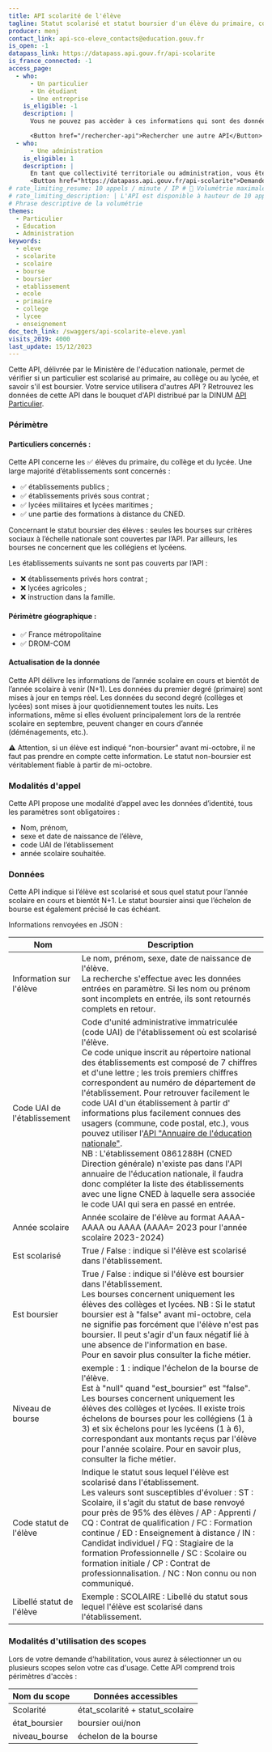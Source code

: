 ```yaml
---
title: API scolarité de l'élève
tagline: Statut scolarisé et statut boursier d'un élève du primaire, collège ou lycée. 
producer: menj
contact_link: api-sco-eleve_contacts@education.gouv.fr
is_open: -1
datapass_link: https://datapass.api.gouv.fr/api-scolarite
is_france_connected: -1
access_page:
  - who:
      - Un particulier
      - Un étudiant
      - Une entreprise
    is_eligible: -1
    description: |
      Vous ne pouvez pas accèder à ces informations qui sont des données protégées.

      <Button href="/rechercher-api">Rechercher une autre API</Button>
  - who:
      - Une administration
    is_eligible: 1
    description: |
      En tant que collectivité territoriale ou administration, vous êtes éligible à utiliser cette API selon votre cadre juridique. Vous pouvez déposer une demande d'habilitation :
      <Button href="https://datapass.api.gouv.fr/api-scolarite">Demander un accès</Button>
# rate_limiting_resume: 10 appels / minute / IP # 📍 Volumétrie maximale de votre API.
# rate_limiting_description: | L'API est disponible à hauteur de 10 appels par minute.
# Phrase descriptive de la volumétrie
themes:
  - Particulier
  - Education
  - Administration
keywords:
  - eleve
  - scolarite
  - scolaire
  - bourse
  - boursier
  - etablissement
  - ecole
  - primaire
  - college
  - lycee
  - enseignement
doc_tech_link: /swaggers/api-scolarite-eleve.yaml
visits_2019: 4000
last_update: 15/12/2023
---
```


Cette API, délivrée par le Ministère de l'éducation nationale, permet de vérifier si un particulier est scolarisé au primaire, au collège ou au lycée, et savoir s'il est boursier.
Votre service utilisera d'autres API ? Retrouvez les données de cette API dans le bouquet d'API distribué par la DINUM [API Particulier](les-api/api-particulier).

### Périmètre

#### Particuliers concernés :

Cette API concerne les ✅ élèves du primaire, du collège et du lycée.
Une large majorité d’établissements sont concernés :
- ✅ établissements publics ;
- ✅ établissements privés sous contrat ;
- ✅ lycées militaires et lycées maritimes ;
- ✅ une partie des formations à distance du CNED.

Concernant le statut boursier des élèves : seules les bourses sur critères sociaux à l’échelle nationale sont couvertes par l’API. Par ailleurs, les bourses ne concernent que les collégiens et lycéens.

Les établissements suivants ne sont pas couverts par l’API :
- ❌ établissements privés hors contrat ;
- ❌ lycées agricoles ;
- ❌ instruction dans la famille.

####  Périmètre géographique :
- ✅ France métropolitaine
- ✅ DROM-COM

#### Actualisation de la donnée 

Cette API délivre les informations de l’année scolaire en cours et bientôt de l’année scolaire à venir (N+1).
Les données du premier degré (primaire) sont mises à jour en temps réel. Les données du second degré (collèges et lycées) sont mises à jour quotidiennement toutes les nuits.
Les informations, même si elles évoluent principalement lors de la rentrée scolaire en septembre, peuvent changer en cours d’année (déménagements, etc.).

⚠️ Attention, si un élève est indiqué “non-boursier” avant mi-octobre, il ne faut pas prendre en compte cette information. Le statut non-boursier est véritablement fiable à partir de mi-octobre.


### Modalités d'appel
Cette API propose une modalité d’appel avec les données d’identité, tous les paramètres sont obligatoires : 
- Nom, prénom,
- sexe et date de naissance de l’élève,
- code UAI de l’établissement
- année scolaire souhaitée.

### Données

Cette API indique si l’élève est scolarisé et sous quel statut pour l’année scolaire en cours et bientôt N+1. Le statut boursier ainsi que l’échelon de bourse est également précisé le cas échéant.

Informations renvoyées en JSON : 

| Nom         | Description                                                                                                              |
| ----------- | ------------------------------------------------------------------------------------------------------------------------ |
| Information sur l'élève     | Le nom, prénom, sexe, date de naissance de l'élève. <br/>La recherche s'effectue avec les données entrées en paramètre. Si les nom ou prénom sont incomplets en entrée, ils sont retournés complets en retour. |
| Code UAI de l'établissement | Code d'unité administrative immatriculée (code UAI) de l'établissement où est scolarisé l'élève. <br/>Ce code unique inscrit au répertoire national des établissements est composé de 7 chiffres et d'une lettre ; les trois premiers chiffres correspondent au numéro de département de l'établissement. Pour retrouver facilement le code UAI d'un établissement à partir d' informations plus facilement connues des usagers (commune, code postal, etc.), vous pouvez utiliser l'[API "Annuaire de l'éducation nationale"](/les-api/api-annuaire-education).<br/>NB : L'établissement 0861288H (CNED Direction générale) n'existe pas dans l'API annuaire de l'éducation nationale, il faudra donc compléter la liste des établissements avec une ligne CNED à laquelle sera associée le code UAI qui sera en passé en entrée. |
| Année scolaire      | Année scolaire de l'élève au format AAAA-AAAA ou AAAA (AAAA= 2023 pour l'année scolaire 2023-2024)   |
| Est scolarisé        | True / False : indique si l'élève est scolarisé dans l'établissement. |
| Est boursier        | True / False : indique si l'élève est boursier dans l'établissement. <br/>Les bourses concernent uniquement les élèves des collèges et lycées. NB : Si le statut boursier est à "false" avant mi-octobre, cela ne signifie pas forcément que l'élève n'est pas boursier. Il peut s'agir d'un faux négatif lié à une absence de l'information en base. <br/>Pour en savoir plus consulter <External href="https://particulier.api.gouv.fr/catalogue/education_nationale/statut_eleve_scolarise#faq_entry_answer_1_api_particulier_endpoint_education_nationale_statut_eleve_scolarise">la fiche métier</External>.|
| Niveau de bourse        | exemple : 1 : indique l'échelon de la bourse de l'élève. <br/>Est à "null" quand "est_boursier" est "false". Les bourses concernent uniquement les élèves des collèges et lycées. Il existe trois échelons de bourses pour les collégiens (1 à 3) et six échelons pour les lycéens (1 à 6), correspondant aux montants reçus par l'élève pour l'année scolaire. Pour en savoir plus, consulter <External href="https://particulier.api.gouv.fr/catalogue/education_nationale/statut_eleve_scolarise#faq_entry_answer_2_api_particulier_endpoint_education_nationale_statut_eleve_scolarise">la fiche métier</External>.  |
| Code statut de l'élève  | Indique le statut sous lequel l'élève est scolarisé dans l'établissement. <br/>Les valeurs sont susceptibles d'évoluer : ST : Scolaire, il s'agit du statut de base renvoyé pour près de 95% des élèves / AP : Apprenti / CQ : Contrat de qualification / FC : Formation continue / ED : Enseignement à distance / IN : Candidat individuel / FQ : Stagiaire de la formation Professionnelle / SC : Scolaire ou formation initiale / CP : Contrat de professionnalisation. / NC : Non connu ou non communiqué. |
| Libellé statut de l'élève        | Exemple : SCOLAIRE : Libellé du statut sous lequel l'élève est scolarisé dans l'établissement.|


### Modalités d'utilisation des scopes

Lors de votre demande d'habilitation, vous aurez à sélectionner un ou plusieurs scopes selon votre cas d'usage.
Cette API comprend trois périmètres d'accès : 

| Nom du scope        | Données accessibles  |                                                                                           
| ----------- | --------------------------------------- |
| Scolarité     | état_scolarité + statut_scolaire |
| état_boursier | boursier oui/non |
| niveau_bourse| échelon de la bourse|

